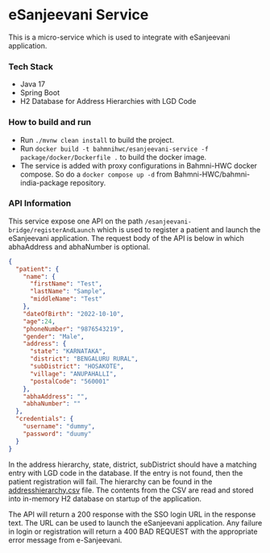 # eSanjeevani Service
This is a micro-service which is used to integrate with eSanjeevani application.

### Tech Stack
- Java 17
- Spring Boot
- H2 Database for Address Hierarchies with LGD Code

### How to build and run
- Run `./mvnw clean install` to build the project.
- Run `docker build -t bahmnihwc/esanjeevani-service -f package/docker/Dockerfile .` to build the docker image.
- The service is added with proxy configurations in Bahmni-HWC docker compose. So do a `docker compose up -d` from Bahmni-HWC/bahmni-india-package repository.

### API Information
This service expose one API on the path `/esanjeevani-bridge/registerAndLaunch` which is used to register a patient and launch the eSanjeevani application. The request body of the API is below in which abhaAddress and abhaNumber is optional.
```json
{
  "patient": {
    "name": {
      "firstName": "Test",
      "lastName": "Sample",
      "middleName": "Test"
    },
    "dateOfBirth": "2022-10-10",
    "age":24,
    "phoneNumber": "9876543219",
    "gender": "Male",
    "address": {
      "state": "KARNATAKA",
      "district": "BENGALURU RURAL",
      "subDistrict": "HOSAKOTE",
      "village": "ANUPAHALLI",
      "postalCode": "560001"
    },
    "abhaAddress": "",
    "abhaNumber": ""
  },
  "credentials": {
    "username": "dummy",
    "password": "duumy"
  }
}
```
In the address hierarchy, state, district, subDistrict should have a matching entry with LGD code in the database. If the entry is not found, then the patient registration will fail. The hierarchy can be found in the [addresshierarchy.csv](./src/main/resources/addresshierarchy.csv) file. The contents from the CSV are read and stored into in-memory H2 database on startup of the application.

The API will return a 200 response with the SSO login URL in the response text. The URL can be used to launch the eSanjeevani application. Any failure in login or registration will return a 400 BAD REQUEST with the appropriate error message from e-Sanjeevani. 
